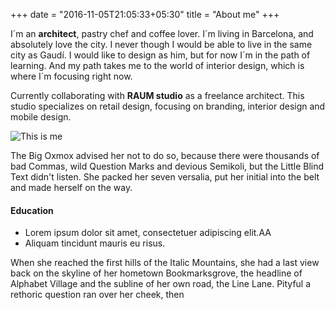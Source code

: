 +++
date = "2016-11-05T21:05:33+05:30"
title = "About me"
+++

I´m an **architect**, pastry chef and coffee lover. I´m living in Barcelona, and absolutely love the city. I never though I would be able to live in the same city as Gaudí. I would like to design as him, but for now I´m in the path of learning. And my path takes me to the world of interior design, which is where I´m focusing right now.

Currently collaborating with **RAUM studio** as a freelance architect. This studio specializes on retail design, focusing on branding, interior design and mobile design.

![This is me][1]

The Big Oxmox advised her not to do so, because there were thousands of bad Commas, wild Question Marks and devious Semikoli, but the Little Blind Text didn't listen. She packed her seven versalia, put her initial into the belt and made herself on the way.

#### Education

* Lorem ipsum dolor sit amet, consectetuer adipiscing elit.AA
* Aliquam tincidunt mauris eu risus.

When she reached the first hills of the Italic Mountains, she had a last view back on the skyline of her hometown Bookmarksgrove, the headline of Alphabet Village and the subline of her own road, the Line Lane. Pityful a rethoric question ran over her cheek, then

[1]: /img/20150202_001425-1.jpg
